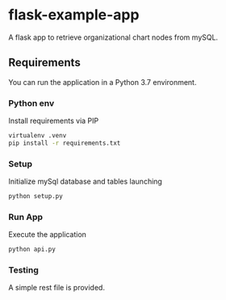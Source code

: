 # flask-example-app

A flask app to retrieve organizational chart nodes from mySQL.

## Requirements

You can run the application in a Python 3.7 environment.

### Python env

Install requirements via PIP

```bash
virtualenv .venv
pip install -r requirements.txt
```

### Setup

Initialize mySql database and tables launching
```bash
python setup.py
```

### Run App

Execute the application

```bash
python api.py
```

### Testing

A simple rest file is provided.